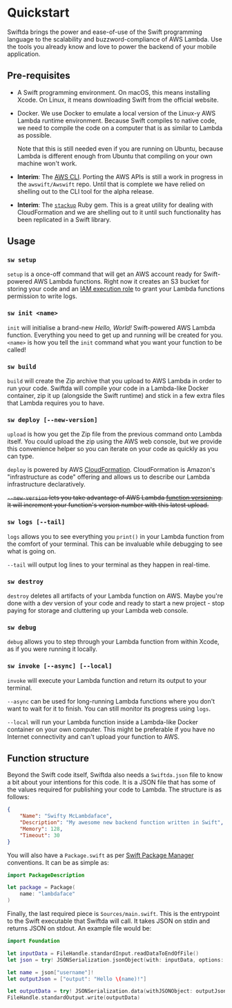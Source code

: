 # Quickstart

Swiftda brings the power and ease-of-use of the Swift programming language 
to the scalability and buzzword-compliance of AWS Lambda. Use the tools you 
already know and love to power the backend of your mobile application.

## Pre-requisites

* A Swift programming environment. On macOS, this means installing Xcode. On Linux, it means downloading Swift from the official website.

* Docker. We use Docker to emulate a local version of the Linux-y AWS Lambda runtime environment. Because Swift compiles to native code, we need to compile the code on a computer that is as similar to Lambda as possible. 

  Note that this is still needed even if you are running on Ubuntu, because Lambda is different enough from Ubuntu that compiling on your own machine won't work.

* **Interim**: The [AWS CLI](https://aws.amazon.com/cli/). Porting the AWS APIs is still a work in progress in the `awswift/Awswift` repo. Until that is complete we have relied on shelling out to the CLI tool for the alpha release.

* **Interim**: The [`stackup`](https://github.com/realestate-com-au/stackup) Ruby gem. This is a great utility for dealing with CloudFormation and we are shelling out to it until such functionality has been replicated in a Swift library.

## Usage

### `sw setup`

`setup` is a once-off command that will get an AWS account ready for Swift-powered AWS Lambda functions. Right now it creates an S3 bucket for storing your code and an [IAM execution role](http://docs.aws.amazon.com/lambda/latest/dg/intro-permission-model.html#lambda-intro-execution-role) to grant your Lambda functions permission to write logs.

### `sw init <name>`

`init` will initialise a brand-new _Hello, World!_ Swift-powered AWS Lambda function. Everything you need to get up and running will be created for you. `<name>` is how you tell the `init` command what you want your function to be called!

### `sw build`

`build` will create the Zip archive that you upload to AWS Lambda in order to run your code. Swiftda will compile your code in a Lambda-like Docker container, zip it up (alongside the Swift runtime) and stick in a few extra files that Lambda requires you to have. 

### `sw deploy [--new-version]`

`upload` is how you get the Zip file from the previous command onto Lambda itself. You could upload the zip using the AWS web console, but we provide this convenience helper so you can iterate on your code as quickly as you can type.

`deploy` is powered by AWS [CloudFormation](https://aws.amazon.com/cloudformation/). CloudFormation is Amazon's "infrastructure as code" offering and allows us to describe our Lambda infrastructure declaratively.

~~`--new-version` lets you take advantage of AWS Lambda [function versioning](http://docs.aws.amazon.com/lambda/latest/dg/versioning-aliases.html). It will increment your function's version number with this latest upload.~~

### `sw logs [--tail]`

`logs` allows you to see everything you `print()` in your Lambda function from the comfort of your terminal. This can be invaluable while debugging to see what is going on.

`--tail` will output log lines to your terminal as they happen in real-time.

### `sw destroy`

`destroy` deletes all artifacts of your Lambda function on AWS. Maybe you're done with a dev version of your code and ready to start a new project - stop paying for storage and cluttering up your Lambda web console.

### `sw debug`

`debug` allows you to step through your Lambda function from within Xcode, as if you were running it locally.

### `sw invoke [--async] [--local]`

`invoke` will execute your Lambda function and return its output to your terminal.

`--async` can be used for long-running Lambda functions where you don't want to wait for it to finish. You can still monitor its progress using `logs`.

`--local` will run your Lambda function inside a Lambda-like Docker container on your own computer. This might be preferable if you have no Internet connectivity and can't upload your function to AWS.

## Function structure

Beyond the Swift code itself, Swiftda also needs a `Swiftda.json` file to know a bit about your intentions for this code. It is a JSON file that has some of the values required for publishing your code to Lambda. The structure is as follows:

```json
{
    "Name": "Swifty McLambdaface",
    "Description": "My awesome new backend function written in Swift",
    "Memory": 128,
    "Timeout": 30
}
```

You will also have a `Package.swift` as per [Swift Package Manager](https://swift.org/package-manager/) conventions. It can be as simple as:

```swift
import PackageDescription

let package = Package(
    name: "lambdaface"
)
```

Finally, the last required piece is `Sources/main.swift`. This is the entrypoint to the Swift executable that Swiftda will call. It takes JSON on stdin and returns JSON on stdout. An example file would be:

```swift
import Foundation

let inputData = FileHandle.standardInput.readDataToEndOfFile()
let json = try! JSONSerialization.jsonObject(with: inputData, options: []) as! [String: String]

let name = json["username"]!
let outputJson = ["output": "Hello \(name)!"]

let outputData = try! JSONSerialization.data(withJSONObject: outputJson, options: [])
FileHandle.standardOutput.write(outputData)
```
